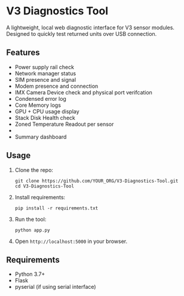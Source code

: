 # V3 Diagnostics Tool

A lightweight, local web diagnostic interface for V3 sensor modules. Designed to quickly test returned units over USB connection.

## Features

- Power supply rail check
- Network manager status
- SIM presence and signal
- Modem presence and connection
- IMX Camera Device check and physical port verifcation 
- Condensed error log
- Core Memory logs
- GPU + CPU usage display
- Stack Disk Health check
- Zoned Temperature Readout per sensor
- 
- Summary dashboard

## Usage

1. Clone the repo:
    ```
    git clone https://github.com/YOUR_ORG/V3-Diagnostics-Tool.git
    cd V3-Diagnostics-Tool
    ```

2. Install requirements:
    ```
    pip install -r requirements.txt
    ```

3. Run the tool:
    ```
    python app.py
    ```

4. Open `http://localhost:5000` in your browser.

## Requirements

- Python 3.7+
- Flask
- pyserial (if using serial interface)

